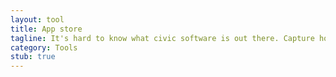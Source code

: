 ```yaml
---
layout: tool
title: App store
tagline: It's hard to know what civic software is out there. Capture how much apps are being used and how effective they are.
category: Tools
stub: true
---
```


